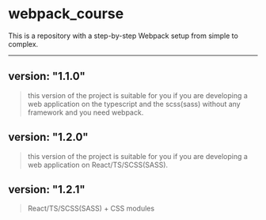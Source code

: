 # webpack_course

This is a repository with a step-by-step Webpack setup from simple to complex.

---

## version: "1.1.0"

> this version of the project is suitable for you if you are developing a web application on the typescript and the scss(sass) without any framework and you need webpack.

## version: "1.2.0"

> this version of the project is suitable for you if you are developing a web application on React/TS/SCSS(SASS).

## version: "1.2.1"

> React/TS/SCSS(SASS) + CSS modules
